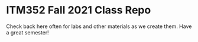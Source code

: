 # ITM352 Fall 2021 Class Repo
Check back here often for labs and other materials as we create them.
Have a great semester!
